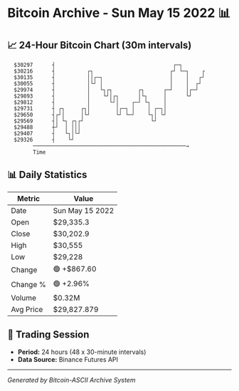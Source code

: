 # Bitcoin Archive - Sun May 15 2022 📊

## 📈 24-Hour Bitcoin Chart (30m intervals)

```
  $30297      ┤                                     ┌─┐        
  $30216      ┤          ┌┐                        ┌┘ └─┐    ┌ 
  $30135      ┤          ││┌─┐                     │    │   ┌┘ 
  $30055      ┤          │└┘ │                     │    │  ┌┘  
  $29974      ┤          │   └┐┌┐        ┌┐      ┌─┘    │┌─┘   
  $29893      ┤          │    └┘│┌┐      │└┐     │      └┘     
  $29812      ┤          │      └┘│    ┌─┘ └┐    │             
  $29731      ┤ ┌┐     ┌┐│        │┌─┐ │    │ ┌─┐│             
  $29650      ┤┌┘│     │└┘        └┘ └─┘    └┐│ └┘             
  $29569      ┤│ └┐ ┌┐┌┘                     └┘                
  $29488      ┼┘  │ │││                                        
  $29407      ┤   └┐│└┘                                        
  $29326      ┤    └┘                                          
        ────────────────────────────────────────────────→
        Time
```

## 📊 Daily Statistics

| Metric | Value |
|--------|-------|
| Date | Sun May 15 2022 |
| Open | $29,335.3 |
| Close | $30,202.9 |
| High | $30,555 |
| Low | $29,228 |
| Change | 🟢 +$867.60 |
| Change % | 🟢 +2.96% |
| Volume | $0.32M |
| Avg Price | $29,827.879 |

## 📅 Trading Session

- **Period:** 24 hours (48 x 30-minute intervals)
- **Data Source:** Binance Futures API

---
*Generated by Bitcoin-ASCII Archive System*
